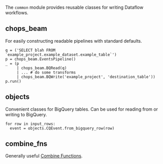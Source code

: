 The `common` module provides reusable classes for writing Dataflow workflows.

## chops_beam

For easily constructing readable pipelines with standard defaults.

```
q = ('SELECT blah FROM `example_project.example_dataset.example_table`')
p = chops_beam.EventsPipeline()
_ = (p
     | chops_beam.BQRead(q)
     | ... # do some transforms
     | chops_beam.BQWrite('example_project', 'destination_table'))
p.run()
```

## objects

Convenient classes for BigQuery tables. Can be used for reading from or writing
to BigQuery.

```
for row in input_rows:
  event = objects.CQEvent.from_bigquery_row(row)
```

## combine_fns

Generally useful [Combine
Functions](https://beam.apache.org/documentation/programming-guide/#transforms-combine).
